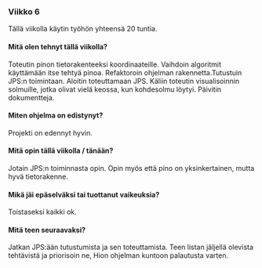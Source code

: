 ### Viikko 6

Tällä viikolla käytin työhön yhteensä 20 tuntia.

#### Mitä olen tehnyt tällä viikolla? 

Toteutin pinon tietorakenteeksi koordinaateille. Vaihdoin algoritmit käyttämään itse tehtyä pinoa. Refaktoroin ohjelman rakennetta.Tutustuin JPS:n toimintaan. Aloitin toteuttamaan JPS. Käliin toteutin visualisoinnin solmuille, jotka olivat vielä keossa, kun kohdesolmu löytyi. Päivitin dokumentteja.

#### Miten ohjelma on edistynyt?

Projekti on edennyt hyvin.

####  Mitä opin tällä viikolla / tänään? 

Jotain JPS:n toiminnasta opin. Opin myös että pino on yksinkertainen, mutta hyvä tietorakenne.

#### Mikä jäi epäselväksi tai tuottanut vaikeuksia?

Toistaseksi kaikki ok.

#### Mitä teen seuraavaksi? 

Jatkan JPS:ään tutustumista ja sen toteuttamista. Teen listan jäljellä olevista tehtävistä ja priorisoin ne, Hion ohjelman kuntoon palautusta varten.
